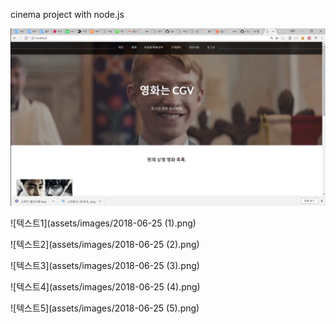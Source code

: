 cinema project with node.js 

![텍스트](assets/images/2018-06-25.png)

![텍스트1](assets/images/2018-06-25 (1).png)

![텍스트2](assets/images/2018-06-25 (2).png)

![텍스트3](assets/images/2018-06-25 (3).png)

![텍스트4](assets/images/2018-06-25 (4).png)

![텍스트5](assets/images/2018-06-25 (5).png)
